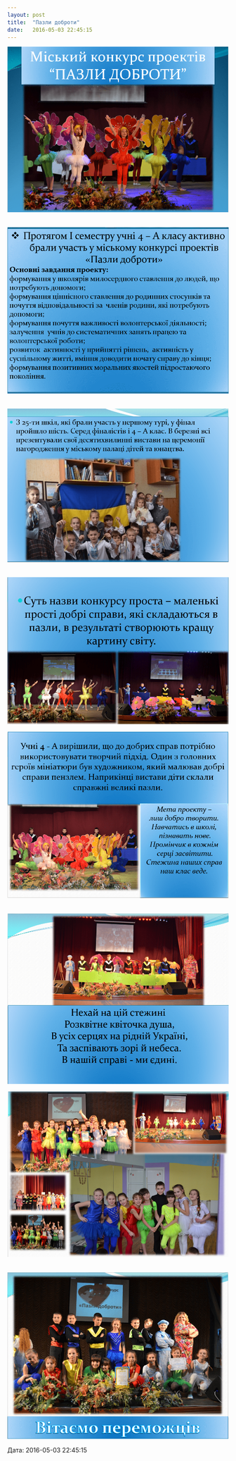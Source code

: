 ```yaml
---
layout: post
title:  "Пазли доброти"
date:   2016-05-03 22:45:15
---
```

![](/assets/tiger-1462304245.png)

 ![](/assets/tiger-1462304280.png)

 ![](/assets/tiger-1462304321.png)

 ![](/assets/tiger-1462304352.png)

![](/assets/tiger-1462304383.png)

 ![](/assets/tiger-1462304408.png)

![](/assets/tiger-1462304435.png)

 ![](/assets/tiger-1462304606.png)

  
Дата: 2016-05-03 22:45:15